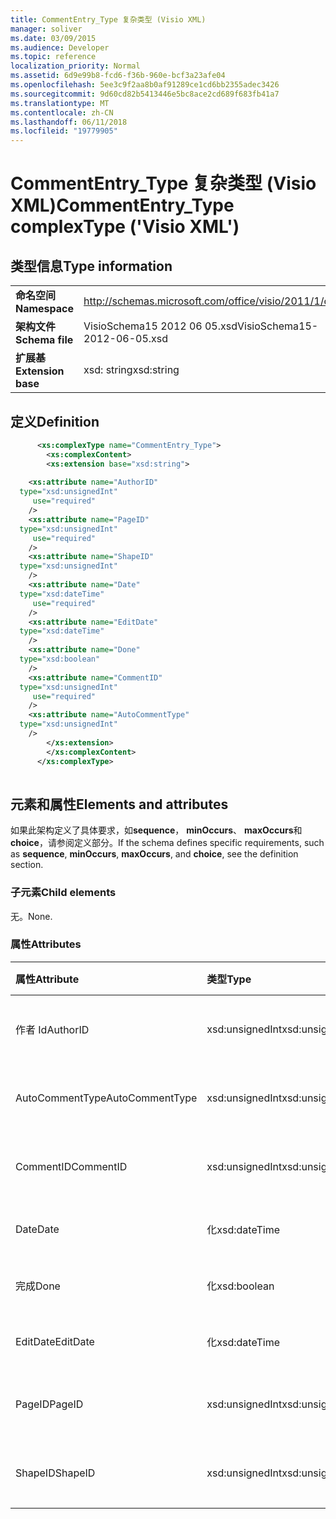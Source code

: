 ```yaml
---
title: CommentEntry_Type 复杂类型 (Visio XML)
manager: soliver
ms.date: 03/09/2015
ms.audience: Developer
ms.topic: reference
localization_priority: Normal
ms.assetid: 6d9e99b8-fcd6-f36b-960e-bcf3a23afe04
ms.openlocfilehash: 5ee3c9f2aa8b0af91289ce1cd6bb2355adec3426
ms.sourcegitcommit: 9d60cd82b5413446e5bc8ace2cd689f683fb41a7
ms.translationtype: MT
ms.contentlocale: zh-CN
ms.lasthandoff: 06/11/2018
ms.locfileid: "19779905"
---
```

# <a name="commententrytype-complextype-visio-xml"></a><span data-ttu-id="38bd1-102">CommentEntry_Type 复杂类型 (Visio XML)</span><span class="sxs-lookup"><span data-stu-id="38bd1-102">CommentEntry_Type complexType ('Visio XML')</span></span>

## <a name="type-information"></a><span data-ttu-id="38bd1-103">类型信息</span><span class="sxs-lookup"><span data-stu-id="38bd1-103">Type information</span></span>

|||
|:-----|:-----|
|<span data-ttu-id="38bd1-104">**命名空间**</span><span class="sxs-lookup"><span data-stu-id="38bd1-104">**Namespace**</span></span> <br/> |http://schemas.microsoft.com/office/visio/2011/1/core  <br/> |
|<span data-ttu-id="38bd1-105">**架构文件**</span><span class="sxs-lookup"><span data-stu-id="38bd1-105">**Schema file**</span></span> <br/> |<span data-ttu-id="38bd1-106">VisioSchema15 2012 06 05.xsd</span><span class="sxs-lookup"><span data-stu-id="38bd1-106">VisioSchema15-2012-06-05.xsd</span></span>  <br/> |
|<span data-ttu-id="38bd1-107">**扩展基**</span><span class="sxs-lookup"><span data-stu-id="38bd1-107">**Extension base**</span></span> <br/> |<span data-ttu-id="38bd1-108">xsd: string</span><span class="sxs-lookup"><span data-stu-id="38bd1-108">xsd:string</span></span>  <br/> |
   
## <a name="definition"></a><span data-ttu-id="38bd1-109">定义</span><span class="sxs-lookup"><span data-stu-id="38bd1-109">Definition</span></span>

```XML
      <xs:complexType name="CommentEntry_Type">
        <xs:complexContent>
        <xs:extension base="xsd:string">
      
    <xs:attribute name="AuthorID"
  type="xsd:unsignedInt"
     use="required"
    />
    <xs:attribute name="PageID"
  type="xsd:unsignedInt"
     use="required"
    />
    <xs:attribute name="ShapeID"
  type="xsd:unsignedInt"
    />
    <xs:attribute name="Date"
  type="xsd:dateTime"
     use="required"
    />
    <xs:attribute name="EditDate"
  type="xsd:dateTime"
    />
    <xs:attribute name="Done"
  type="xsd:boolean"
    />
    <xs:attribute name="CommentID"
  type="xsd:unsignedInt"
     use="required"
    />
    <xs:attribute name="AutoCommentType"
  type="xsd:unsignedInt"
    />
        </xs:extension>
        </xs:complexContent>
      </xs:complexType>
      
```

## <a name="elements-and-attributes"></a><span data-ttu-id="38bd1-110">元素和属性</span><span class="sxs-lookup"><span data-stu-id="38bd1-110">Elements and attributes</span></span>

<span data-ttu-id="38bd1-111">如果此架构定义了具体要求，如**sequence**， **minOccurs**、 **maxOccurs**和**choice**，请参阅定义部分。</span><span class="sxs-lookup"><span data-stu-id="38bd1-111">If the schema defines specific requirements, such as **sequence**, **minOccurs**, **maxOccurs**, and **choice**, see the definition section.</span></span> 
  
### <a name="child-elements"></a><span data-ttu-id="38bd1-112">子元素</span><span class="sxs-lookup"><span data-stu-id="38bd1-112">Child elements</span></span>

<span data-ttu-id="38bd1-113">无。</span><span class="sxs-lookup"><span data-stu-id="38bd1-113">None.</span></span>
  
### <a name="attributes"></a><span data-ttu-id="38bd1-114">属性</span><span class="sxs-lookup"><span data-stu-id="38bd1-114">Attributes</span></span>

|<span data-ttu-id="38bd1-115">**属性**</span><span class="sxs-lookup"><span data-stu-id="38bd1-115">**Attribute**</span></span>|<span data-ttu-id="38bd1-116">**类型**</span><span class="sxs-lookup"><span data-stu-id="38bd1-116">**Type**</span></span>|<span data-ttu-id="38bd1-117">**必需**</span><span class="sxs-lookup"><span data-stu-id="38bd1-117">**Required**</span></span>|<span data-ttu-id="38bd1-118">**说明**</span><span class="sxs-lookup"><span data-stu-id="38bd1-118">**Description**</span></span>|<span data-ttu-id="38bd1-119">**可能的值**</span><span class="sxs-lookup"><span data-stu-id="38bd1-119">**Possible values**</span></span>|
|:-----|:-----|:-----|:-----|:-----|
|<span data-ttu-id="38bd1-120">作者 Id</span><span class="sxs-lookup"><span data-stu-id="38bd1-120">AuthorID</span></span>  <br/> |<span data-ttu-id="38bd1-121">xsd:unsignedInt</span><span class="sxs-lookup"><span data-stu-id="38bd1-121">xsd:unsignedInt</span></span>  <br/> |<span data-ttu-id="38bd1-122">必需</span><span class="sxs-lookup"><span data-stu-id="38bd1-122">required</span></span>  <br/> ||<span data-ttu-id="38bd1-123">Xsd:unsignedInt 类型的值。</span><span class="sxs-lookup"><span data-stu-id="38bd1-123">Values of the xsd:unsignedInt type.</span></span>  <br/> |
|<span data-ttu-id="38bd1-124">AutoCommentType</span><span class="sxs-lookup"><span data-stu-id="38bd1-124">AutoCommentType</span></span>  <br/> |<span data-ttu-id="38bd1-125">xsd:unsignedInt</span><span class="sxs-lookup"><span data-stu-id="38bd1-125">xsd:unsignedInt</span></span>  <br/> |<span data-ttu-id="38bd1-126">可选</span><span class="sxs-lookup"><span data-stu-id="38bd1-126">optional</span></span>  <br/> ||<span data-ttu-id="38bd1-127">Xsd:unsignedInt 类型的值。</span><span class="sxs-lookup"><span data-stu-id="38bd1-127">Values of the xsd:unsignedInt type.</span></span>  <br/> |
|<span data-ttu-id="38bd1-128">CommentID</span><span class="sxs-lookup"><span data-stu-id="38bd1-128">CommentID</span></span>  <br/> |<span data-ttu-id="38bd1-129">xsd:unsignedInt</span><span class="sxs-lookup"><span data-stu-id="38bd1-129">xsd:unsignedInt</span></span>  <br/> |<span data-ttu-id="38bd1-130">必需</span><span class="sxs-lookup"><span data-stu-id="38bd1-130">required</span></span>  <br/> ||<span data-ttu-id="38bd1-131">Xsd:unsignedInt 类型的值。</span><span class="sxs-lookup"><span data-stu-id="38bd1-131">Values of the xsd:unsignedInt type.</span></span>  <br/> |
|<span data-ttu-id="38bd1-132">Date</span><span class="sxs-lookup"><span data-stu-id="38bd1-132">Date</span></span>  <br/> |<span data-ttu-id="38bd1-133">化</span><span class="sxs-lookup"><span data-stu-id="38bd1-133">xsd:dateTime</span></span>  <br/> |<span data-ttu-id="38bd1-134">必需</span><span class="sxs-lookup"><span data-stu-id="38bd1-134">required</span></span>  <br/> ||<span data-ttu-id="38bd1-135">化类型的值。</span><span class="sxs-lookup"><span data-stu-id="38bd1-135">Values of the xsd:dateTime type.</span></span>  <br/> |
|<span data-ttu-id="38bd1-136">完成</span><span class="sxs-lookup"><span data-stu-id="38bd1-136">Done</span></span>  <br/> |<span data-ttu-id="38bd1-137">化</span><span class="sxs-lookup"><span data-stu-id="38bd1-137">xsd:boolean</span></span>  <br/> |<span data-ttu-id="38bd1-138">可选</span><span class="sxs-lookup"><span data-stu-id="38bd1-138">optional</span></span>  <br/> ||<span data-ttu-id="38bd1-139">化类型的值。</span><span class="sxs-lookup"><span data-stu-id="38bd1-139">Values of the xsd:boolean type.</span></span>  <br/> |
|<span data-ttu-id="38bd1-140">EditDate</span><span class="sxs-lookup"><span data-stu-id="38bd1-140">EditDate</span></span>  <br/> |<span data-ttu-id="38bd1-141">化</span><span class="sxs-lookup"><span data-stu-id="38bd1-141">xsd:dateTime</span></span>  <br/> |<span data-ttu-id="38bd1-142">可选</span><span class="sxs-lookup"><span data-stu-id="38bd1-142">optional</span></span>  <br/> ||<span data-ttu-id="38bd1-143">化类型的值。</span><span class="sxs-lookup"><span data-stu-id="38bd1-143">Values of the xsd:dateTime type.</span></span>  <br/> |
|<span data-ttu-id="38bd1-144">PageID</span><span class="sxs-lookup"><span data-stu-id="38bd1-144">PageID</span></span>  <br/> |<span data-ttu-id="38bd1-145">xsd:unsignedInt</span><span class="sxs-lookup"><span data-stu-id="38bd1-145">xsd:unsignedInt</span></span>  <br/> |<span data-ttu-id="38bd1-146">必需</span><span class="sxs-lookup"><span data-stu-id="38bd1-146">required</span></span>  <br/> ||<span data-ttu-id="38bd1-147">Xsd:unsignedInt 类型的值。</span><span class="sxs-lookup"><span data-stu-id="38bd1-147">Values of the xsd:unsignedInt type.</span></span>  <br/> |
|<span data-ttu-id="38bd1-148">ShapeID</span><span class="sxs-lookup"><span data-stu-id="38bd1-148">ShapeID</span></span>  <br/> |<span data-ttu-id="38bd1-149">xsd:unsignedInt</span><span class="sxs-lookup"><span data-stu-id="38bd1-149">xsd:unsignedInt</span></span>  <br/> |<span data-ttu-id="38bd1-150">可选</span><span class="sxs-lookup"><span data-stu-id="38bd1-150">optional</span></span>  <br/> ||<span data-ttu-id="38bd1-151">Xsd:unsignedInt 类型的值。</span><span class="sxs-lookup"><span data-stu-id="38bd1-151">Values of the xsd:unsignedInt type.</span></span>  <br/> |
   


